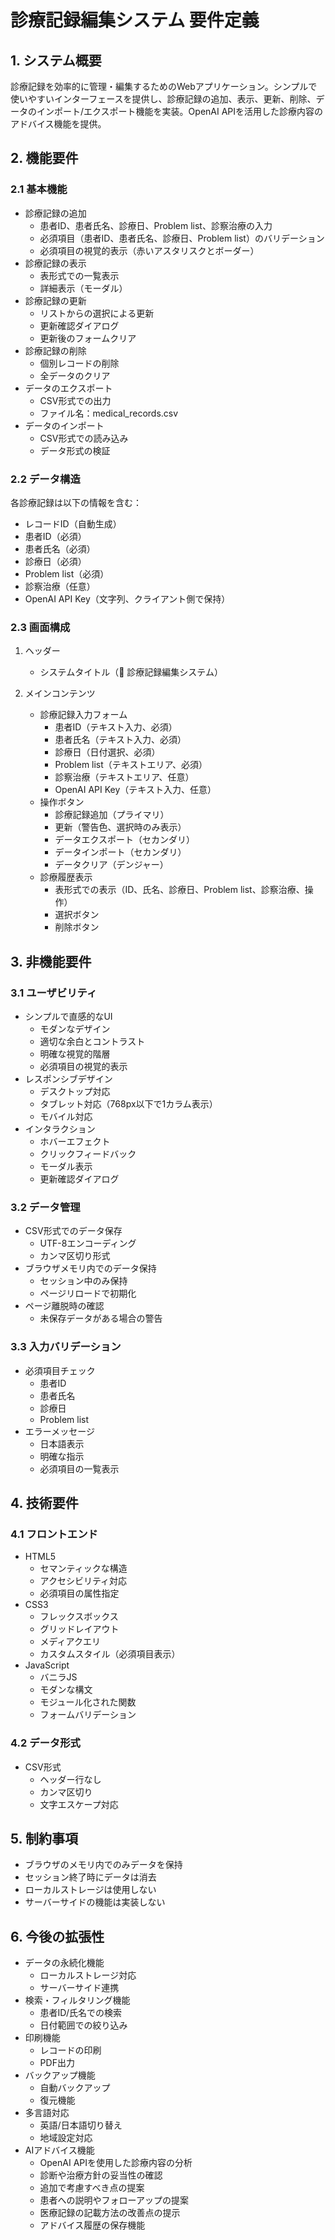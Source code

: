 # 診療記録編集システム 要件定義

## 1. システム概要
診療記録を効率的に管理・編集するためのWebアプリケーション。シンプルで使いやすいインターフェースを提供し、診療記録の追加、表示、更新、削除、データのインポート/エクスポート機能を実装。OpenAI APIを活用した診療内容のアドバイス機能を提供。

## 2. 機能要件

### 2.1 基本機能
- 診療記録の追加
  - 患者ID、患者氏名、診療日、Problem list、診察治療の入力
  - 必須項目（患者ID、患者氏名、診療日、Problem list）のバリデーション
  - 必須項目の視覚的表示（赤いアスタリスクとボーダー）
- 診療記録の表示
  - 表形式での一覧表示
  - 詳細表示（モーダル）
- 診療記録の更新
  - リストからの選択による更新
  - 更新確認ダイアログ
  - 更新後のフォームクリア
- 診療記録の削除
  - 個別レコードの削除
  - 全データのクリア
- データのエクスポート
  - CSV形式での出力
  - ファイル名：medical_records.csv
- データのインポート
  - CSV形式での読み込み
  - データ形式の検証

### 2.2 データ構造
各診療記録は以下の情報を含む：
- レコードID（自動生成）
- 患者ID（必須）
- 患者氏名（必須）
- 診療日（必須）
- Problem list（必須）
- 診察治療（任意）
- OpenAI API Key（文字列、クライアント側で保持）

### 2.3 画面構成
1. ヘッダー
   - システムタイトル（🏥 診療記録編集システム）

2. メインコンテンツ
   - 診療記録入力フォーム
     - 患者ID（テキスト入力、必須）
     - 患者氏名（テキスト入力、必須）
     - 診療日（日付選択、必須）
     - Problem list（テキストエリア、必須）
     - 診察治療（テキストエリア、任意）
     - OpenAI API Key（テキスト入力、任意）
   - 操作ボタン
     - 診療記録追加（プライマリ）
     - 更新（警告色、選択時のみ表示）
     - データエクスポート（セカンダリ）
     - データインポート（セカンダリ）
     - データクリア（デンジャー）
   - 診療履歴表示
     - 表形式での表示（ID、氏名、診療日、Problem list、診察治療、操作）
     - 選択ボタン
     - 削除ボタン

## 3. 非機能要件

### 3.1 ユーザビリティ
- シンプルで直感的なUI
  - モダンなデザイン
  - 適切な余白とコントラスト
  - 明確な視覚的階層
  - 必須項目の視覚的表示
- レスポンシブデザイン
  - デスクトップ対応
  - タブレット対応（768px以下で1カラム表示）
  - モバイル対応
- インタラクション
  - ホバーエフェクト
  - クリックフィードバック
  - モーダル表示
  - 更新確認ダイアログ

### 3.2 データ管理
- CSV形式でのデータ保存
  - UTF-8エンコーディング
  - カンマ区切り形式
- ブラウザメモリ内でのデータ保持
  - セッション中のみ保持
  - ページリロードで初期化
- ページ離脱時の確認
  - 未保存データがある場合の警告

### 3.3 入力バリデーション
- 必須項目チェック
  - 患者ID
  - 患者氏名
  - 診療日
  - Problem list
- エラーメッセージ
  - 日本語表示
  - 明確な指示
  - 必須項目の一覧表示

## 4. 技術要件

### 4.1 フロントエンド
- HTML5
  - セマンティックな構造
  - アクセシビリティ対応
  - 必須項目の属性指定
- CSS3
  - フレックスボックス
  - グリッドレイアウト
  - メディアクエリ
  - カスタムスタイル（必須項目表示）
- JavaScript
  - バニラJS
  - モダンな構文
  - モジュール化された関数
  - フォームバリデーション

### 4.2 データ形式
- CSV形式
  - ヘッダー行なし
  - カンマ区切り
  - 文字エスケープ対応

## 5. 制約事項
- ブラウザのメモリ内でのみデータを保持
- セッション終了時にデータは消去
- ローカルストレージは使用しない
- サーバーサイドの機能は実装しない

## 6. 今後の拡張性
- データの永続化機能
  - ローカルストレージ対応
  - サーバーサイド連携
- 検索・フィルタリング機能
  - 患者ID/氏名での検索
  - 日付範囲での絞り込み
- 印刷機能
  - レコードの印刷
  - PDF出力
- バックアップ機能
  - 自動バックアップ
  - 復元機能
- 多言語対応
  - 英語/日本語切り替え
  - 地域設定対応
- AIアドバイス機能
  - OpenAI APIを使用した診療内容の分析
  - 診断や治療方針の妥当性の確認
  - 追加で考慮すべき点の提案
  - 患者への説明やフォローアップの提案
  - 医療記録の記載方法の改善点の提示
  - アドバイス履歴の保存機能 